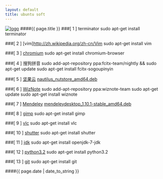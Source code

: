 ```yaml
---
layout: default
title: ubuntu soft
---
```

[![logo](/favicon.ico)](http://agronomyinfo.tk/)
####{{ page.title }}
###[ 1 ] terminator
	sudo apt-get install terminator

###[ 2 ] [vim]<http://zh.wikipedia.org/zh-cn/Vim>
	sudo apt-get install vim
	
###[ 3 ] [chromium](http://zh.wikipedia.org/wiki/Chromium)
	sudo apt-get install chromium-browser
	
###[ 4 ] 搜狗拼音
	sudo add-apt-repository ppa:fcitx-team/nightly && sudo apt-get update
	sudo apt-get install fcitx-sogoupinyin
	
###[ 5 ] [坚果云](http://wiki.linuxdeepin.com/index.php?title=%E5%9D%9A%E6%9E%9C%E4%BA%91)
	[nautilus_nutstore_amd64.deb](https://jianguoyun.com/static/exe/installer/ubuntu/nautilus_nutstore_amd64.deb)
	
###[ 6 ] [WizNote](http://www.wiz.cn/index.html)
	sudo add-apt-repository ppa:wiznote-team
	sudo apt-get update
	sudo apt-get install wiznote
	
###[ 7 ] [Mendeley](http://en.wikipedia.org/wiki/Mendeley)
	[mendeleydesktop_1.10.1-stable_amd64.deb](http://download.mendeley.com/apt/pool/main/m/mendeleydesktop/mendeleydesktop_1.10.1-stable_amd64.deb)
	
###[ 8 ] [gimp](http://zh.wikipedia.org/wiki/GIMP)
	sudo apt-get install gimp
	
###[ 9 ] [vlc](http://zh.wikipedia.org/wiki/VLC%E5%A4%9A%E5%AA%92%E9%AB%94%E6%92%AD%E6%94%BE%E5%99%A8)
	sudo apt-get install vlc
	
###[ 10 ] [shutter](http://shutter-project.org/)
	sudo apt-get install shutter
	
###[ 11 ] [jdk](http://zh.wikipedia.org/wiki/JDK)
	sudo apt-get install openjdk-7-jdk
	
###[ 12 ] [python3.2](http://zh.wikipedia.org/wiki/Python)
	sudo apt-get install python3.2
	
###[ 13 ] [git](http://zh.wikipedia.org/wiki/Git)
	sudo apt-get install git
	
####{{ page.date | date_to_string }}
